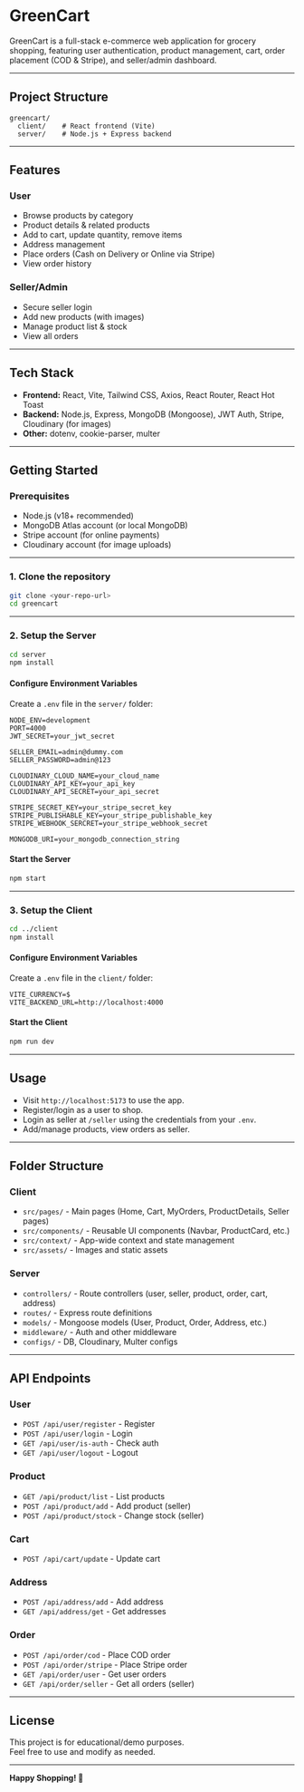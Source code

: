 # GreenCart

GreenCart is a full-stack e-commerce web application for grocery shopping, featuring user authentication, product management, cart, order placement (COD & Stripe), and seller/admin dashboard.

---

## Project Structure

```
greencart/
  client/    # React frontend (Vite)
  server/    # Node.js + Express backend
```

---

## Features

### User
- Browse products by category
- Product details & related products
- Add to cart, update quantity, remove items
- Address management
- Place orders (Cash on Delivery or Online via Stripe)
- View order history

### Seller/Admin
- Secure seller login
- Add new products (with images)
- Manage product list & stock
- View all orders

---

## Tech Stack

- **Frontend:** React, Vite, Tailwind CSS, Axios, React Router, React Hot Toast
- **Backend:** Node.js, Express, MongoDB (Mongoose), JWT Auth, Stripe, Cloudinary (for images)
- **Other:** dotenv, cookie-parser, multer

---

## Getting Started

### Prerequisites

- Node.js (v18+ recommended)
- MongoDB Atlas account (or local MongoDB)
- Stripe account (for online payments)
- Cloudinary account (for image uploads)

---

### 1. Clone the repository

```bash
git clone <your-repo-url>
cd greencart
```

---

### 2. Setup the Server

```bash
cd server
npm install
```

#### Configure Environment Variables

Create a `.env` file in the `server/` folder:

```
NODE_ENV=development
PORT=4000
JWT_SECRET=your_jwt_secret

SELLER_EMAIL=admin@dummy.com
SELLER_PASSWORD=admin@123

CLOUDINARY_CLOUD_NAME=your_cloud_name
CLOUDINARY_API_KEY=your_api_key
CLOUDINARY_API_SECRET=your_api_secret

STRIPE_SECRET_KEY=your_stripe_secret_key
STRIPE_PUBLISHABLE_KEY=your_stripe_publishable_key
STRIPE_WEBHOOK_SERCRET=your_stripe_webhook_secret

MONGODB_URI=your_mongodb_connection_string
```

#### Start the Server

```bash
npm start
```

---

### 3. Setup the Client

```bash
cd ../client
npm install
```

#### Configure Environment Variables

Create a `.env` file in the `client/` folder:

```
VITE_CURRENCY=$
VITE_BACKEND_URL=http://localhost:4000
```

#### Start the Client

```bash
npm run dev
```

---

## Usage

- Visit `http://localhost:5173` to use the app.
- Register/login as a user to shop.
- Login as seller at `/seller` using the credentials from your `.env`.
- Add/manage products, view orders as seller.

---

## Folder Structure

### Client

- `src/pages/` - Main pages (Home, Cart, MyOrders, ProductDetails, Seller pages)
- `src/components/` - Reusable UI components (Navbar, ProductCard, etc.)
- `src/context/` - App-wide context and state management
- `src/assets/` - Images and static assets

### Server

- `controllers/` - Route controllers (user, seller, product, order, cart, address)
- `routes/` - Express route definitions
- `models/` - Mongoose models (User, Product, Order, Address, etc.)
- `middleware/` - Auth and other middleware
- `configs/` - DB, Cloudinary, Multer configs

---

## API Endpoints

### User
- `POST /api/user/register` - Register
- `POST /api/user/login` - Login
- `GET /api/user/is-auth` - Check auth
- `GET /api/user/logout` - Logout

### Product
- `GET /api/product/list` - List products
- `POST /api/product/add` - Add product (seller)
- `POST /api/product/stock` - Change stock (seller)

### Cart
- `POST /api/cart/update` - Update cart

### Address
- `POST /api/address/add` - Add address
- `GET /api/address/get` - Get addresses

### Order
- `POST /api/order/cod` - Place COD order
- `POST /api/order/stripe` - Place Stripe order
- `GET /api/order/user` - Get user orders
- `GET /api/order/seller` - Get all orders (seller)

---


## License

This project is for educational/demo purposes.  
Feel free to use and modify as needed.

---

**Happy Shopping! 🛒**
